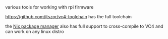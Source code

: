 various tools for working with rpi firmware

https://github.com/itszor/vc4-toolchain has the full toolchain

the [Nix package manager](https://nixos.org/nix) also has full support to cross-compile to VC4 and can work on any linux distro
